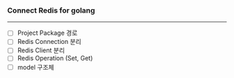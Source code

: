 ### Connect Redis for golang          

---
- [ ] Project Package 경로
- [ ] Redis Connection 분리
- [ ] Redis Client 분리
- [ ] Redis Operation (Set, Get)
- [ ] model 구조체